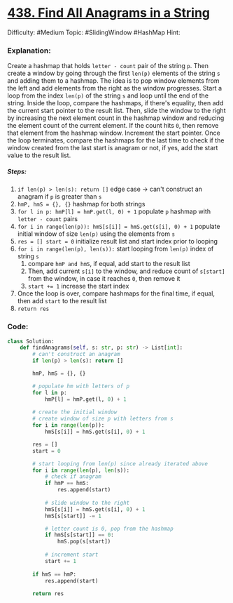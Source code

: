 # [438. Find All Anagrams in a String](https://leetcode.com/problems/find-all-anagrams-in-a-string/)

Difficulty: #Medium 
Topic: #SlidingWindow #HashMap 
Hint: 

### Explanation:
Create a hashmap that holds `letter - count` pair of the string `p`. Then create a window by going through the first `len(p)` elements of the string `s` and adding them to a hashmap. The idea is to pop window elements from the left and add elements from the right as the window progresses. Start a loop from the index `len(p)` of the string `s` and loop until the end of the string. Inside the loop, compare the hashmaps, if there's equality, then add the current start pointer to the result list. Then, slide the window to the right by increasing the next element count in the hashmap window and reducing the element count of the current element. If the count hits `0`, then remove that element from the hashmap window. Increment the start pointer. Once the loop terminates, compare the hashmaps for the last time to check if the window created from the last start is anagram or not, if yes, add the start value to the result list.
##### Steps:
1. `if len(p) > len(s): return []` edge case -> can't construct an anagram if `p` is greater than `s`
2. `hmP, hmS = {}, {}` hashmap for both strings
3. `for l in p: hmP[l] = hmP.get(l, 0) + 1` populate `p` hashmap with `letter - count` pairs
4. `for i in range(len(p)): hmS[s[i]] = hmS.get(s[i], 0) + 1` populate initial window of size `len(p)` using the elements from `s`
5. `res = [] start = 0` initialize result list and start index prior to looping
6. `for i in range(len(p), len(s)):` start looping from `len(p)` index of string `s`
	1. compare `hmP and hmS`, if equal, add start to the result list
	2. Then, add current `s[i]` to the window, and reduce count of `s[start]` from the window, in case it reaches `0`, then remove it
	3. `start += 1` increase the start index
7. Once the loop is over, compare hashmaps for the final time, if equal, then add `start` to the result list
8. `return res`

### Code:

```python
class Solution:
    def findAnagrams(self, s: str, p: str) -> List[int]:
        # can't construct an anagram
        if len(p) > len(s): return []

        hmP, hmS = {}, {}

        # populate hm with letters of p
        for l in p:
            hmP[l] = hmP.get(l, 0) + 1
            
        # create the initial window
        # create window of size p with letters from s
        for i in range(len(p)):
            hmS[s[i]] = hmS.get(s[i], 0) + 1

        res = []
        start = 0

        # start looping from len(p) since already iterated above
        for i in range(len(p), len(s)):
            # check if anagram
            if hmP == hmS:
                res.append(start)
            
            # slide window to the right
            hmS[s[i]] = hmS.get(s[i], 0) + 1
            hmS[s[start]] -= 1

            # letter count is 0, pop from the hashmap
            if hmS[s[start]] == 0:
                hmS.pop(s[start])
            
            # increment start
            start += 1
        
        if hmS == hmP:
            res.append(start)
        
        return res
```

